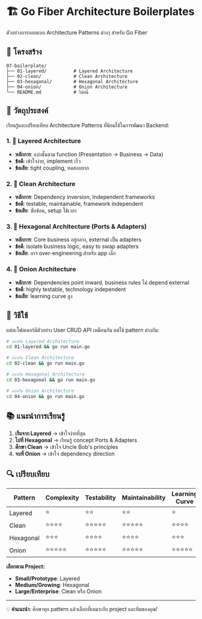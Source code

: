 # 🏗️ Go Fiber Architecture Boilerplates

ตัวอย่างการออกแบบ Architecture Patterns ต่างๆ สำหรับ Go Fiber

## 📁 โครงสร้าง

```
07-boilerplate/
├── 01-layered/          # Layered Architecture
├── 02-clean/            # Clean Architecture  
├── 03-hexagonal/        # Hexagonal Architecture
├── 04-onion/            # Onion Architecture
└── README.md            # ไฟล์นี้
```

## 🎯 วัตถุประสงค์

เรียนรู้และเปรียบเทียบ Architecture Patterns ที่นิยมใช้ในการพัฒนา Backend:

### **1. 🏢 Layered Architecture**
- **หลักการ**: แบ่งชั้นตาม function (Presentation → Business → Data)
- **ข้อดี**: เข้าใจง่าย, implement เร็ว
- **ข้อเสีย**: tight coupling, ทดสอบยาก

### **2. 🧹 Clean Architecture**
- **หลักการ**: Dependency inversion, Independent frameworks
- **ข้อดี**: testable, maintainable, framework independent
- **ข้อเสีย**: ซับซ้อน, setup ใช้เวลา

### **3. 🔗 Hexagonal Architecture (Ports & Adapters)**
- **หลักการ**: Core business อยู่กลาง, external เป็น adapters
- **ข้อดี**: isolate business logic, easy to swap adapters
- **ข้อเสีย**: อาจ over-engineering สำหรับ app เล็ก

### **4. 🧅 Onion Architecture**
- **หลักการ**: Dependencies point inward, business rules ไม่ depend external
- **ข้อดี**: highly testable, technology independent
- **ข้อเสีย**: learning curve สูง

## 🚀 วิธีใช้

แต่ละโฟลเดอร์มีตัวอย่าง User CRUD API เหมือนกัน แต่ใช้ pattern ต่างกัน:

```bash
# ลองรัน Layered Architecture
cd 01-layered && go run main.go

# ลองรัน Clean Architecture  
cd 02-clean && go run main.go

# ลองรัน Hexagonal Architecture
cd 03-hexagonal && go run main.go

# ลองรัน Onion Architecture
cd 04-onion && go run main.go
```

## 📚 แนะนำการเรียนรู้

1. **เริ่มจาก Layered** → เข้าใจง่ายที่สุด
2. **ไปที่ Hexagonal** → เรียนรู้ concept Ports & Adapters
3. **ศึกษา Clean** → เข้าใจ Uncle Bob's principles  
4. **จบที่ Onion** → เข้าใจ dependency direction

## 🔍 เปรียบเทียบ

| Pattern | Complexity | Testability | Maintainability | Learning Curve |
|---------|------------|-------------|-----------------|----------------|
| Layered | ⭐ | ⭐⭐ | ⭐⭐ | ⭐ |
| Clean | ⭐⭐⭐⭐ | ⭐⭐⭐⭐⭐ | ⭐⭐⭐⭐⭐ | ⭐⭐⭐⭐ |
| Hexagonal | ⭐⭐⭐ | ⭐⭐⭐⭐ | ⭐⭐⭐⭐ | ⭐⭐⭐ |
| Onion | ⭐⭐⭐⭐⭐ | ⭐⭐⭐⭐⭐ | ⭐⭐⭐⭐⭐ | ⭐⭐⭐⭐⭐ |

**เลือกตาม Project:**
- **Small/Prototype**: Layered
- **Medium/Growing**: Hexagonal  
- **Large/Enterprise**: Clean หรือ Onion

---

💡 **คำแนะนำ**: ศึกษาทุก pattern แล้วเลือกที่เหมาะกับ project และทีมของคุณ! 